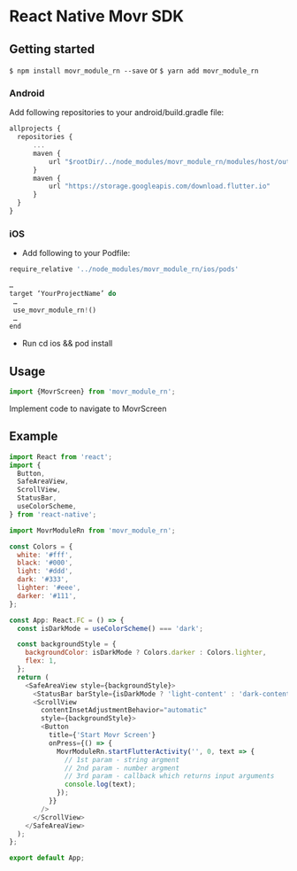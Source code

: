 # React Native Movr SDK

## Getting started

`$ npm install movr_module_rn --save` or `$ yarn add movr_module_rn`

### Android

Add following repositories to your android/build.gradle file:

```javascript
allprojects {
  repositories {
      ...
      maven {
          url "$rootDir/../node_modules/movr_module_rn/modules/host/outputs/repo"
      }
      maven {
          url "https://storage.googleapis.com/download.flutter.io"
      }
  }
}
```

### iOS

- Add following to your Podfile:

```javascript
require_relative '../node_modules/movr_module_rn/ios/pods'

…
target ‘YourProjectName’ do
 …
 use_movr_module_rn!()
 …
end

```
- Run cd ios && pod install

## Usage
```javascript
import {MovrScreen} from 'movr_module_rn';
```
Implement code to navigate to MovrScreen

## Example
```javascript
import React from 'react';
import {
  Button,
  SafeAreaView,
  ScrollView,
  StatusBar,
  useColorScheme,
} from 'react-native';

import MovrModuleRn from 'movr_module_rn';

const Colors = {
  white: '#fff',
  black: '#000',
  light: '#ddd',
  dark: '#333',
  lighter: '#eee',
  darker: '#111',
};

const App: React.FC = () => {
  const isDarkMode = useColorScheme() === 'dark';

  const backgroundStyle = {
    backgroundColor: isDarkMode ? Colors.darker : Colors.lighter,
    flex: 1,
  };
  return (
    <SafeAreaView style={backgroundStyle}>
      <StatusBar barStyle={isDarkMode ? 'light-content' : 'dark-content'} />
      <ScrollView
        contentInsetAdjustmentBehavior="automatic"
        style={backgroundStyle}>
        <Button
          title={'Start Movr Screen'}
          onPress={() => {
            MovrModuleRn.startFlutterActivity('', 0, text => {
              // 1st param - string argment
              // 2nd param - number argment
              // 3rd param - callback which returns input arguments
              console.log(text);
            });
          }}
        />
      </ScrollView>
    </SafeAreaView>
  );
};

export default App;
```
